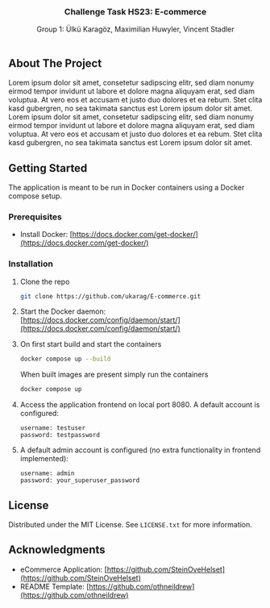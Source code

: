 <!-- PROJECT SHIELDS -->
<!--
*** I'm using markdown "reference style" links for readability.
*** Reference links are enclosed in brackets [ ] instead of parentheses ( ).
*** See the bottom of this document for the declaration of the reference variables
*** for contributors-url, forks-url, etc. This is an optional, concise syntax you may use.
*** https://www.markdownguide.org/basic-syntax/#reference-style-links
-->

<!-- PROJECT LOGO -->
<br />
<div align="center">

<h3 align="center">Challenge Task HS23: E-commerce</h3>


  <p align="center">
    Group 1: Ülkü Karagöz, Maximilian Huwyler, Vincent Stadler
    <br />
    <br />
  </p>
</div>


<!-- ABOUT THE PROJECT -->
## About The Project

Lorem ipsum dolor sit amet, consetetur sadipscing elitr, sed diam nonumy eirmod tempor invidunt ut labore et dolore magna aliquyam erat, sed diam voluptua. At vero eos et accusam et justo duo dolores et ea rebum. Stet clita kasd gubergren, no sea takimata sanctus est Lorem ipsum dolor sit amet. Lorem ipsum dolor sit amet, consetetur sadipscing elitr, sed diam nonumy eirmod tempor invidunt ut labore et dolore magna aliquyam erat, sed diam voluptua. At vero eos et accusam et justo duo dolores et ea rebum. Stet clita kasd gubergren, no sea takimata sanctus est Lorem ipsum dolor sit amet.

<!-- GETTING STARTED -->
## Getting Started

The application is meant to be run in Docker containers using a Docker compose setup. 

### Prerequisites


* Install Docker: [https://docs.docker.com/get-docker/](https://docs.docker.com/get-docker/)

### Installation

1. Clone the repo
   ```sh
   git clone https://github.com/ukarag/E-commerce.git
   ```
2. Start the Docker daemon: [https://docs.docker.com/config/daemon/start/](https://docs.docker.com/config/daemon/start/)
   
3. On first start build and start the containers
   ```sh
   docker compose up --build
   ```
   When built images are present simply run the containers
   ```sh
   docker compose up
   ```
4. Access the application frontend on local port 8080. A default account is configured:
   ```
   username: testuser
   password: testpassword
   ```

5. A default admin account is configured (no extra functionality in frontend implemented):
   ```
   username: admin
   password: your_superuser_password
   ```

<!-- LICENSE -->
## License

Distributed under the MIT License. See `LICENSE.txt` for more information.


<!-- ACKNOWLEDGMENTS -->
## Acknowledgments

* eCommerce Application: [https://github.com/SteinOveHelset](https://github.com/SteinOveHelset)
* README Template: [https://github.com/othneildrew](https://github.com/othneildrew)
